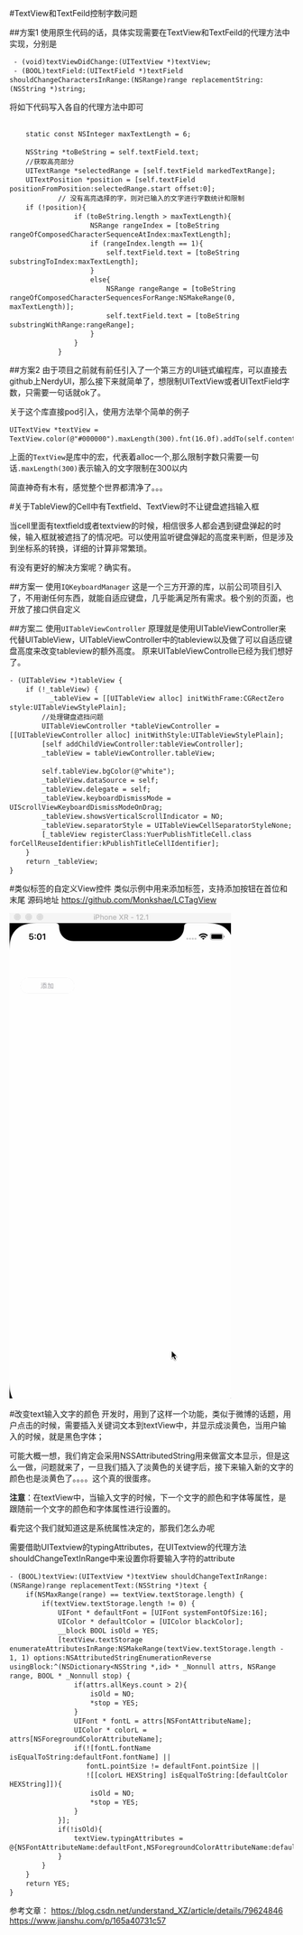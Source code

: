 #TextView和TextFeild控制字数问题



##方案1
使用原生代码的话，具体实现需要在TextView和TextFeild的代理方法中实现，分别是
```
 - (void)textViewDidChange:(UITextView *)textView;
 - (BOOL)textField:(UITextField *)textField shouldChangeCharactersInRange:(NSRange)range replacementString:(NSString *)string;  

```
将如下代码写入各自的代理方法中即可
```

    static const NSInteger maxTextLength = 6;
  
    NSString *toBeString = self.textField.text;
    //获取高亮部分
    UITextRange *selectedRange = [self.textField markedTextRange];
    UITextPosition *position = [self.textField positionFromPosition:selectedRange.start offset:0];
            // 没有高亮选择的字，则对已输入的文字进行字数统计和限制
    if (!position){
                if (toBeString.length > maxTextLength){
                    NSRange rangeIndex = [toBeString rangeOfComposedCharacterSequenceAtIndex:maxTextLength];
                    if (rangeIndex.length == 1){
                        self.textField.text = [toBeString substringToIndex:maxTextLength];
                    }
                    else{
                        NSRange rangeRange = [toBeString rangeOfComposedCharacterSequencesForRange:NSMakeRange(0, maxTextLength)];
                        self.textField.text = [toBeString substringWithRange:rangeRange];
                    }
                }
            }
```

##方案2
由于项目之前就有前任引入了一个第三方的UI链式编程库，可以直接去github上NerdyUI，那么接下来就简单了，想限制UITextView或者UITextField字数，只需要一句话就ok了。

关于这个库直接pod引入，使用方法举个简单的例子

```
UITextView *textView = TextView.color(@"#000000").maxLength(300).fnt(16.0f).addTo(self.contentView);
```
上面的`TextView`是库中的宏，代表着alloc一个,那么限制字数只需要一句话`.maxLength(300)`表示输入的文字限制在300以内

简直神奇有木有，感觉整个世界都清净了。。。


#关于TableView的Cell中有Textfield、TextView时不让键盘遮挡输入框

当cell里面有textfield或者textview的时候，相信很多人都会遇到键盘弹起的时候，输入框就被遮挡了的情况吧。可以使用监听键盘弹起的高度来判断，但是涉及到坐标系的转换，详细的计算非常繁琐。

有没有更好的解决方案呢？确实有。

##方案一 
使用`IQKeyboardManager`
这是一个三方开源的库，以前公司项目引入了，不用谢任何东西，就能自适应键盘，几乎能满足所有需求。极个别的页面，也开放了接口供自定义

##方案二
使用`UITableViewController`
原理就是使用UITableViewController来代替UITableView，UITableViewController中的tableview以及做了可以自适应键盘高度来改变tableview的额外高度。 原来UITableViewControlle已经为我们想好了。

```
- (UITableView *)tableView {
    if (!_tableView) {
          _tableView = [[UITableView alloc] initWithFrame:CGRectZero style:UITableViewStylePlain];
        //处理键盘遮挡问题
        UITableViewController *tableViewController = [[UITableViewController alloc] initWithStyle:UITableViewStylePlain];
        [self addChildViewController:tableViewController];
        _tableView = tableViewController.tableView;
        
        self.tableView.bgColor(@"white");
        _tableView.dataSource = self;
        _tableView.delegate = self;
        _tableView.keyboardDismissMode = UIScrollViewKeyboardDismissModeOnDrag;
        _tableView.showsVerticalScrollIndicator = NO;
        _tableView.separatorStyle = UITableViewCellSeparatorStyleNone;
        [_tableView registerClass:YuerPublishTitleCell.class forCellReuseIdentifier:kPublishTitleCellIdentifier];
    }
    return _tableView;
}
```

#类似标签的自定义View控件
类似示例中用来添加标签，支持添加按钮在首位和末尾
源码地址 <https://github.com/Monkshae/LCTagView>

![tagView](https://raw.githubusercontent.com/Monkshae/LCTagView/master/tagView.gif)


#改变text输入文字的颜色
开发时，用到了这样一个功能，类似于微博的话题，用户点击的时候，需要插入关键词文本到textView中，并显示成淡黄色，当用户输入的时候，就是黑色字体；

可能大概一想，我们肯定会采用NSSAttributedString用来做富文本显示，但是这么一做，问题就来了，一旦我们插入了淡黄色的关键字后，接下来输入新的文字的颜色也是淡黄色了。。。。这个真的很蛋疼。

__注意__：在textView中，当输入文字的时候，下一个文字的颜色和字体等属性，是跟随前一个文字的颜色和字体属性进行设置的。

看完这个我们就知道这是系统属性决定的，那我们怎么办呢

需要借助UITextview的typingAttributes，在UITextview的代理方法shouldChangeTextInRange中来设置你将要输入字符的attribute

```
- (BOOL)textView:(UITextView *)textView shouldChangeTextInRange:(NSRange)range replacementText:(NSString *)text {
    if(NSMaxRange(range) == textView.textStorage.length) {
        if(textView.textStorage.length != 0) {
            UIFont * defaultFont = [UIFont systemFontOfSize:16];
            UIColor * defaultColor = [UIColor blackColor];
            __block BOOL isOld = YES;
            [textView.textStorage enumerateAttributesInRange:NSMakeRange(textView.textStorage.length - 1, 1) options:NSAttributedStringEnumerationReverse usingBlock:^(NSDictionary<NSString *,id> * _Nonnull attrs, NSRange range, BOOL * _Nonnull stop) {
                if(attrs.allKeys.count > 2){
                    isOld = NO;
                    *stop = YES;
                }
                UIFont * fontL = attrs[NSFontAttributeName];
                UIColor * colorL = attrs[NSForegroundColorAttributeName];
                if(![fontL.fontName isEqualToString:defaultFont.fontName] ||
                   fontL.pointSize != defaultFont.pointSize ||
                   ![[colorL HEXString] isEqualToString:[defaultColor HEXString]]){
                    isOld = NO;
                    *stop = YES;
                }
            }];
            if(!isOld){
                textView.typingAttributes = @{NSFontAttributeName:defaultFont,NSForegroundColorAttributeName:defaultColor};
            }
        }
    }
    return YES;
}
```

参考文章：
<https://blog.csdn.net/understand_XZ/article/details/79624846>
<https://www.jianshu.com/p/165a40731c57>




